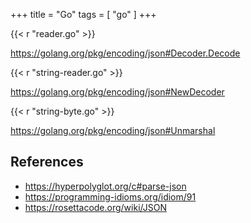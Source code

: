 +++
title = "Go"
tags = [ "go" ]
+++

{{< r "reader.go" >}}

<https://golang.org/pkg/encoding/json#Decoder.Decode>

{{< r "string-reader.go" >}}

<https://golang.org/pkg/encoding/json#NewDecoder>

{{< r "string-byte.go" >}}

<https://golang.org/pkg/encoding/json#Unmarshal>

## References

- <https://hyperpolyglot.org/c#parse-json>
- <https://programming-idioms.org/idiom/91>
- <https://rosettacode.org/wiki/JSON>
